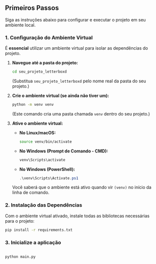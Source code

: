 
## Primeiros Passos

Siga as instruções abaixo para configurar e executar o projeto em seu ambiente local.

### 1. Configuração do Ambiente Virtual

É **essencial** utilizar um ambiente virtual para isolar as dependências do projeto.

1.  **Navegue até a pasta do projeto:**
    ```bash
    cd seu_projeto_letterboxd
    ```
    (Substitua `seu_projeto_letterboxd` pelo nome real da pasta do seu projeto.)

2.  **Crie o ambiente virtual (se ainda não tiver um):**
    ```bash
    python -m venv venv
    ```
    (Este comando cria uma pasta chamada `venv` dentro do seu projeto.)

3.  **Ative o ambiente virtual:**
    * **No Linux/macOS:**
        ```bash
        source venv/bin/activate
        ```
    * **No Windows (Prompt de Comando - CMD):**
        ```cmd
        venv\Scripts\activate
        ```
    * **No Windows (PowerShell):**
        ```powershell
        .\venv\Scripts\Activate.ps1
        ```
    Você saberá que o ambiente está ativo quando vir `(venv)` no início da linha de comando.

### 2. Instalação das Dependências

Com o ambiente virtual ativado, instale todas as bibliotecas necessárias para o projeto:



```bash
pip install -r requirements.txt


```
### 3. Inicialize a aplicação
```bash

python main.py